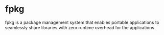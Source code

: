 # fpkg
fpkg is a package management system that enables portable applications to seamlessly share libraries with zero runtime overhead for the applications.
